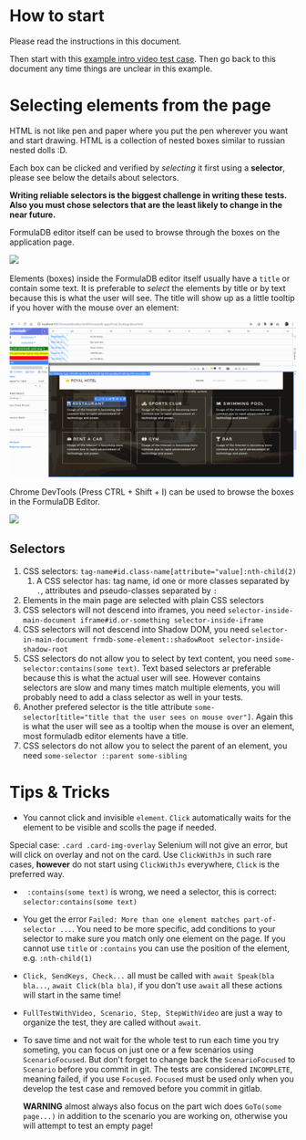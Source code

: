 
# How to start

Please read the instructions in this document.

Then start with this [example intro video test case](./src/apps/Hotel_Booking/IntroVideo.scenario.ts). Then go back to this document any time things are unclear in this example.

# Selecting elements from the page

HTML is not like pen and paper where you put the pen wherever you want and start drawing. HTML is a collection of nested boxes similar to russian nested dolls :D.

Each box can be clicked and verified by *selecting* it first using a **selector**, please see below  the details about selectors. 

**Writing reliable selectors is the biggest challenge in writing these tests. Also you must chose selectors that are the least likely to change in the near future.**

FormulaDB editor itself can be used to browse through the boxes on the application page. 

![](./README/frmdb-highlight-element.gif)

Elements (boxes) inside the FormulaDB editor itself usually have a `title` or contain some text. It is preferable to *select* the elements by title or by text because this is what the user will see. The title will show up as a little tooltip if you hover with the mouse over an element:

![](./README/titles.gif)

Chrome DevTools (Press CTRL + Shift + I) can be used to browse the boxes in the FormulaDB Editor.

![](./README/devtools-highlight-element.gif)

## Selectors 

1. CSS selectors: `tag-name#id.class-name[attribute="value]:nth-child(2)`
   1. A CSS selector has: tag name, id one or more classes separated by `.`, attributes and pseudo-classes separated by `:`
2. Elements in the main page are selected with plain CSS selectors
3. CSS selectors will not descend into iframes, you need `selector-inside-main-document iframe#id.or-something selector-inside-iframe`
4. CSS selectors will not descend into Shadow DOM, you need `selector-in-main-document frmdb-some-element::shadowRoot selector-inside-shadow-root`
5. CSS selectors do not allow you to select by text content, you need `some-selector:contains(some text)`. Text based selectors ar preferable because this is what the actual user will see. However contains selectors are slow and many times match multiple elements, you will probably need to add a class selector as well in your tests.
6. Another prefered selector is the title attribute `some-selector[title="title that the user sees on mouse over"]`. Again this is what the user will see as a tooltip when the mouse is over an element, most formuladb editor elements have a title.
7. CSS selectors do not allow you to select the parent of an element, you need `some-selector ::parent some-sibling`

# Tips & Tricks

* You cannot click and invisible `element`. `Click` automatically waits for the element to be visible and scolls the page if needed.

Special case: `.card .card-img-overlay` Selenium will not give an error, but will click on overlay and not on the card. Use `ClickWithJs` in such rare cases, **however** do not start using `ClickWithJs` everywhere, `Click` is the preferred way.

* ` :contains(some text)` is wrong, we need a selector, this is correct: `selector:contains(some text)` 

* You get the error `Failed: More than one element matches part-of-selector ...`. You need to be more specific, add conditions to your selector to make sure you match only one element on the page. If you cannot use `title` or `:contains` you can use the position of the element, e.g. `:nth-child(1)`

* `Click, SendKeys, Check...` all must be called with `await Speak(bla bla...`, `await Click(bla bla)`, if you don't use `await` all these actions will start in the same time!

* `FullTestWithVideo, Scenario, Step, StepWithVideo` are just a way to organize the test, they are called without `await`.

* To save time and not wait for the whole test to run each time you try someting, you can focus on just one or a few scenarios using `ScenarioFocused`. But don't forget to change back the `ScenarioFocused` to `Scenario` before you commit in git. The tests are considered `INCOMPLETE`, meaning failed, if you use `Focused`. `Focused` must be used only when you develop the test case and removed before you commit in gitlab.

    **WARNING** almost always also focus on the part wich does `GoTo(some page...)` in addition to the scenario you are working on, otherwise you will attempt to test an empty page!
